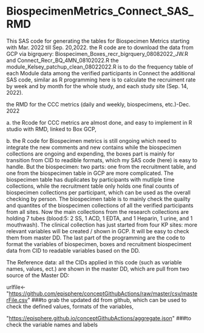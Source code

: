 # BiospecimenMetrics_Connect_SAS_RMD
This SAS code for generating the tables for Biospecimen Metrics starting with Mar. 2022 till Sep. 20,2022.
the R code are to download the data from GCP via bigrquery: Biospecimen_Boxes_recr_bigrquery_08082022_JW.R and Connect_Recr_BQ_4MN_08102022.R
the module_Kelsey_patchup_clean_08022022.R is to do the frequency table of each Module data among the verified participants in Connect
the additional SAS code, similar as R programming here is to calculate the recruiment rate by week and by month for the whole study, and each study site (Sep. 14, 2022).


   the RMD for the CCC metrics (daily and weekly, biospecimens, etc.)-Dec. 2022
 
 a. the Rcode for CCC metrics are almost done, and easy to implement in R studio with RMD, linked to Box GCP,
 
 b. the R code for Biospecimen metrics is still ongoing which need to integrate the new comments and new contains while the biospecimen collections are ongoing and expending, the boxes part is mainly for transition from CID to readible formats, which my SAS code (here) is easy to handle. But the biospecimen: two parts: one from the recruitment table, and one from the biospecimen table in GCP are more complicated. The biospecimen table has duplicates by participants with mutliple time collections, while the recruitment table only holds one final counts of biospecimen collections per participant, which can be used as the overall checking by person. The biospecimen table is to mainly check the quailty and quantites of the biospecimen collections of all the verified participants from all sites. Now the main collections from the research collections are holding 7 tubes (blood:5: 2 SS, 1 ACD, 1 EDTA, and 1 Heparin, 1 urine, and 1 mouthwash). The clinical collection has just started from four KP sites: more relevant variables will be created / shown in GCP. It will be easy to check them from master DD. The last part of the programming are the code to format the variables of biospecimen, boxes and recruitment biospeciment data from CID to readable variables based on the DD.
 
The Reference data: all the CIDs applied in this code (such as variable names, values, ect.) are shown in the master DD, which are pull from two source of the Master DD:
   
   urlfile<- "https://github.com/episphere/conceptGithubActions/raw/master/csv/masterFile.csv" ###to grab the updated dd from github, which can be used to check the defined values, formats of the variables, 
   
   "https://episphere.github.io/conceptGithubActions/aggregate.json" ###to check the variable names and labels
